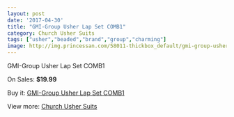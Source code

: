 ```yaml
---
layout: post
date: '2017-04-30'
title: "GMI-Group Usher Lap Set COMB1"
category: Church Usher Suits
tags: ["usher","beaded","brand","group","charming"]
image: http://img.princessan.com/58011-thickbox_default/gmi-group-usher-lap-set-comb1.jpg
---
```

GMI-Group Usher Lap Set COMB1

On Sales: **$19.99**
<a href="https://www.princessan.com/en/church-usher-suits/25678-gmi-group-usher-lap-set-comb1.html"><amp-img layout="responsive" width="600" height="600" src="//img.princessan.com/58011-thickbox_default/gmi-group-usher-lap-set-comb1.jpg" alt="GMI-Group Usher Lap Set COMB1 0" /></a>

Buy it: [GMI-Group Usher Lap Set COMB1](https://www.princessan.com/en/church-usher-suits/25678-gmi-group-usher-lap-set-comb1.html "GMI-Group Usher Lap Set COMB1")

View more: [Church Usher Suits](https://www.princessan.com/en/216-church-usher-suits "Church Usher Suits")